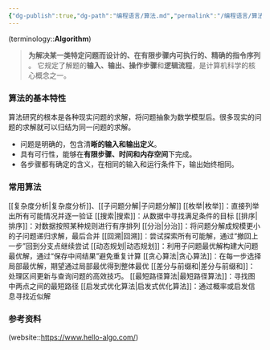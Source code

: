 ```yaml
---
{"dg-publish":true,"dg-path":"编程语言/算法.md","permalink":"/编程语言/算法/","dgPassFrontmatter":true,"noteIcon":"","created":"2025-01-08T23:23:52.000+08:00","updated":"2025-06-04T23:36:44.820+08:00"}
---
```


(terminology::**Algorithm**)
> **为解决某一类特定问题而设计的、在有限步骤内可执行的、精确的指令序列** 。
> 它规定了解题的**输入、输出、操作步骤**和**逻辑流程**，是计算机科学的核心概念之一。
### 算法的基本特性
算法研究的根本是各种现实问题的求解，将问题抽象为数学模型后。很多现实的问题的求解就可以归结为同一问题的求解。
- 问题是明确的，包含清**晰的输入和输出定义**。
- 具有可行性，能够在**有限步骤、时间和内存空间**下完成。
- 各步骤都有确定的含义，在相同的输入和运行条件下，输出始终相同。
### 常用算法
[[复杂度分析\|复杂度分析]]、[[子问题分解\|子问题分解]]
[[枚举\|枚举]]：直接列举出所有可能情况并逐一验证
[[搜索\|搜索]]：从数据中寻找满足条件的目标
[[排序\|排序]]：对数据按照某种规则进行有序排列
[[分治\|分治]]：将问题分解成规模更小的子问题递归求解，最后合并
[[回溯\|回溯]]：尝试探索所有可能解，通过“撤回上一步”回到分支点继续尝试
[[动态规划\|动态规划]]：利用子问题最优解构建大问题最优解，通过“保存中间结果”避免重复计算
[[贪心算法\|贪心算法]]：在每一步选择局部最优解，期望通过局部最优得到整体最优
[[差分与前缀和\|差分与前缀和]]：处理区间更新与查询问题的高效技巧。
[[最短路径算法\|最短路径算法]]：寻找图中两点之间的最短路径
[[启发式优化算法\|启发式优化算法]]：通过概率或启发信息寻找近似解

### 参考资料
(website::https://www.hello-algo.com/)
